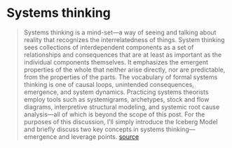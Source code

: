 # Systems thinking

> Systems thinking is a mind-set—a way of seeing and talking about reality that recognizes the interrelatedness of things. System thinking sees collections of interdependent components as a set of relationships and consequences that are at least as important as the individual components themselves. It emphasizes the emergent properties of the whole that neither arise directly, nor are predictable, from the properties of the parts.
> The vocabulary of formal systems thinking is one of causal loops, unintended consequences, emergence, and system dynamics. Practicing systems theorists employ tools such as systemigrams, archetypes, stock and flow diagrams, interpretive structural modeling, and systemic root cause analysis—all of which is beyond the scope of this post. For the purposes of this discussion, I’ll simply introduce the Iceberg Model and briefly discuss two key concepts in systems thinking—emergence and leverage points.
> [source](https://www.fastcodesign.com/90112320/design-thinking-needs-to-think-bigger?utm_source=pocket&utm_medium=email&utm_campaign=pockethits)


